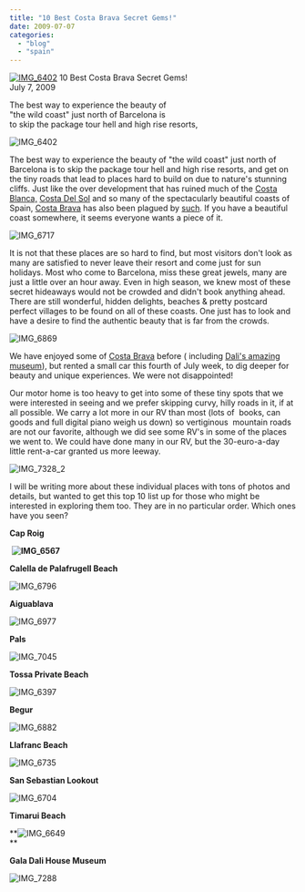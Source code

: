 ```yaml
---
title: "10 Best Costa Brava Secret Gems!"
date: 2009-07-07
categories: 
  - "blog"
  - "spain"
---
```


 [![IMG_6402](https://pub-ac94b3f306b24c0dba4238943c97f2e1.r2.dev/6a00e5502a95078833011571cc842a970b.jpg)](https://pub-ac94b3f306b24c0dba4238943c97f2e1.r2.dev/2025/09/6a00e5502a95078833011571cc842a970b-300x225.jpg) 10 Best Costa Brava Secret Gems!  
July 7, 2009

The best way to experience the beauty of  
"the wild coast" just north of Barcelona is  
to skip the package tour hell and high rise resorts,

<!--more-->

![IMG_6402](https://pub-ac94b3f306b24c0dba4238943c97f2e1.r2.dev/6a00e5502a95078833011570d7b2b8970c.jpg)

The best way to experience the beauty of "the wild coast" just north of Barcelona is to skip the package tour hell and high rise resorts, and get on the tiny roads that lead to places hard to build on due to nature's stunning cliffs. Just like the over development that has ruined much of the [Costa Blanca,](http://en.wikipedia.org/wiki/Costa_Blanca) [Costa Del Sol](http://en.wikipedia.org/wiki/Costa_del_Sol) and so many of the spectacularly beautiful coasts of Spain, [Costa Brava](http://en.wikipedia.org/wiki/Costa_Brava) has also been plagued by [such](http://en.wikipedia.org/wiki/Lloret_de_Mar). If you have a beautiful coast somewhere, it seems everyone wants a piece of it.

![IMG_6717](https://pub-ac94b3f306b24c0dba4238943c97f2e1.r2.dev/6a00e5502a95078833011570d7b983970c.jpg)

It is not that these places are so hard to find, but most visitors don't look as many are satisfied to never leave their resort and come just for sun holidays. Most who come to Barcelona, miss these great jewels, many are just a little over an hour away. Even in high season, we knew most of these secret hideaways would not be crowded and didn't book anything ahead. There are still wonderful, hidden delights, beaches & pretty postcard perfect villages to be found on all of these coasts. One just has to look and have a desire to find the authentic beauty that is far from the crowds.

![IMG_6869](https://pub-ac94b3f306b24c0dba4238943c97f2e1.r2.dev/6a00e5502a95078833011570d7c107970c.jpg)

We have enjoyed some of [Costa Brava](https://pub-ac94b3f306b24c0dba4238943c97f2e1.r2.dev/2006/10/espana-costa-br.html) before ( including [Dali's amazing museum](https://pub-ac94b3f306b24c0dba4238943c97f2e1.r2.dev/2006/10/dali-musee-hot.html)), but rented a small car this fourth of July week, to dig deeper for beauty and unique experiences. We were not disappointed!

Our motor home is too heavy to get into some of these tiny spots that we were interested in seeing and we prefer skipping curvy, hilly roads in it, if at all possible. We carry a lot more in our RV than most (lots of  books, can goods and full digital piano weigh us down) so vertiginous  mountain roads are not our favorite, although we did see some RV's in some of the places we went to. We could have done many in our RV, but the 30-euro-a-day little rent-a-car granted us more leeway.

![IMG_7328_2](https://pub-ac94b3f306b24c0dba4238943c97f2e1.r2.dev/6a00e5502a95078833011571d34afc970b.jpg)

I will be writing more about these individual places with tons of photos and details, but wanted to get this top 10 list up for those who might be interested in exploring them too. They are in no particular order. Which ones have you seen?

**Cap Roig**

 **![IMG_6567](https://pub-ac94b3f306b24c0dba4238943c97f2e1.r2.dev/6a00e5502a95078833011570d7b439970c.jpg)**

**Calella de Palafrugell Beach**

![IMG_6796](https://pub-ac94b3f306b24c0dba4238943c97f2e1.r2.dev/6a00e5502a95078833011571cc8659970b.jpg)

  

**Aiguablava**

![IMG_6977](https://pub-ac94b3f306b24c0dba4238943c97f2e1.r2.dev/6a00e5502a95078833011570dd76b3970c.jpg)

**Pals**

![IMG_7045](https://pub-ac94b3f306b24c0dba4238943c97f2e1.r2.dev/6a00e5502a95078833011571cc8726970b.jpg)

**Tossa Private Beach**

![IMG_6397](https://pub-ac94b3f306b24c0dba4238943c97f2e1.r2.dev/6a00e5502a95078833011570d7b757970c.jpg)

**Begur**

![IMG_6882](https://pub-ac94b3f306b24c0dba4238943c97f2e1.r2.dev/6a00e5502a95078833011570d7b983970c.jpg)

**Llafranc Beach**

![IMG_6735](https://pub-ac94b3f306b24c0dba4238943c97f2e1.r2.dev/6a00e5502a95078833011571cc8cb0970b.jpg)

**San Sebastian Lookout**

![IMG_6704](https://pub-ac94b3f306b24c0dba4238943c97f2e1.r2.dev/6a00e5502a95078833011571cc8ece970b.jpg)

**Timarui Beach**

**![IMG_6649](https://pub-ac94b3f306b24c0dba4238943c97f2e1.r2.dev/6a00e5502a95078833011571d288c2970b.jpg)  
**

**Gala Dali House Museum**

![IMG_7288](https://pub-ac94b3f306b24c0dba4238943c97f2e1.r2.dev/6a00e5502a95078833011571d21791970b.jpg)
